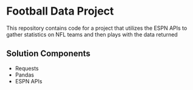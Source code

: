 # Football Data Project

This repository contains code for a project that utilizes the ESPN APIs to gather statistics on NFL teams and then plays with the data returned

## Solution Components
* Requests
* Pandas
* ESPN APIs
